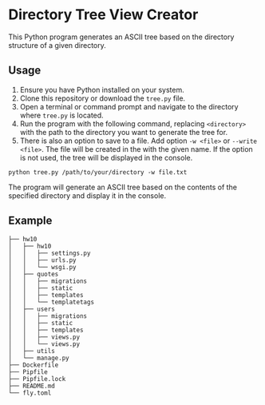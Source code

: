 # Directory Tree View Creator

This Python program generates an ASCII tree based on the directory structure of a given directory.

## Usage

1. Ensure you have Python installed on your system.
2. Clone this repository or download the `tree.py` file.
3. Open a terminal or command prompt and navigate to the directory where `tree.py` is located.
4. Run the program with the following command, replacing `<directory>` with the path to the directory you want to generate the tree for.
5. There is also an option to save to a file.
Add option `-w <file>` or `--write <file>`.  The file will be created in the <directory> with the given <file> name. If the option is not used, the tree will be displayed in the console.

```shell
python tree.py /path/to/your/directory -w file.txt
```

The program will generate an ASCII tree based on the contents of the specified directory and display it in the console.

## Example

```shell
├── hw10
│   ├── hw10
│   │   ├── settings.py
│   │   ├── urls.py
│   │   └── wsgi.py
│   ├── quotes
│   │   ├── migrations
│   │   ├── static
│   │   ├── templates
│   │   └── templatetags
│   ├── users
│   │   ├── migrations
│   │   ├── static
│   │   ├── templates
│   │   ├── views.py
│   │   └── views.py
│   ├── utils
│   └── manage.py
├── Dockerfile
├── Pipfile
├── Pipfile.lock
├── README.md
└── fly.toml
```
